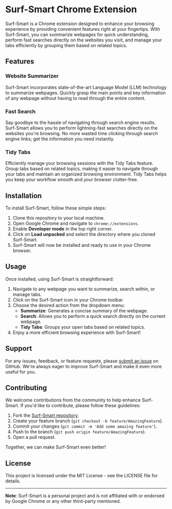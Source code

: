 
# Surf-Smart Chrome Extension

Surf-Smart is a Chrome extension designed to enhance your browsing experience by providing convenient features right at your fingertips. With Surf-Smart, you can summarize webpages for quick understanding, perform fast searches directly on the websites you visit, and manage your tabs efficiently by grouping them based on related topics.

## Features

### Website Summarizer

Surf-Smart incorporates state-of-the-art Language Model (LLM) technology to summarize webpages. Quickly grasp the main points and key information of any webpage without having to read through the entire content.

### Fast Search

Say goodbye to the hassle of navigating through search engine results. Surf-Smart allows you to perform lightning-fast searches directly on the websites you're browsing. No more wasted time clicking through search engine links; get the information you need instantly.

### Tidy Tabs

Efficiently manage your browsing sessions with the Tidy Tabs feature. Group tabs based on related topics, making it easier to navigate through your tabs and maintain an organized browsing environment. Tidy Tabs helps you keep your workflow smooth and your browser clutter-free.

## Installation

To install Surf-Smart, follow these simple steps:

1.  Clone this repository to your local machine.
2.  Open Google Chrome and navigate to `chrome://extensions`.
3.  Enable **Developer mode** in the top right corner.
4.  Click on **Load unpacked** and select the directory where you cloned Surf-Smart.
5.  Surf-Smart will now be installed and ready to use in your Chrome browser.

## Usage

Once installed, using Surf-Smart is straightforward:

1.  Navigate to any webpage you want to summarize, search within, or manage tabs.
2.  Click on the Surf-Smart icon in your Chrome toolbar.
3.  Choose the desired action from the dropdown menu:
    -   **Summarize**: Generates a concise summary of the webpage.
    -   **Search**: Allows you to perform a quick search directly on the current webpage.
    -   **Tidy Tabs**: Groups your open tabs based on related topics.
4.  Enjoy a more efficient browsing experience with Surf-Smart!

## Support

For any issues, feedback, or feature requests, please [submit an issue](https://github.com/yourusername/surf-smart/issues) on GitHub. We're always eager to improve Surf-Smart and make it even more useful for you.

## Contributing

We welcome contributions from the community to help enhance Surf-Smart. If you'd like to contribute, please follow these guidelines:

1.  Fork the [Surf-Smart repository](https://github.com/VRtheKing/Surf-Smart).
2.  Create your feature branch (`git checkout -b feature/AmazingFeature`).
3.  Commit your changes (`git commit -m 'Add some amazing feature'`).
4.  Push to the branch (`git push origin feature/AmazingFeature`).
5.  Open a pull request.

Together, we can make Surf-Smart even better!

## License

This project is licensed under the MIT License - see the LICENSE file for details.

----------

**Note**: Surf-Smart is a personal project and is not affiliated with or endorsed by Google Chrome or any other third-party mentioned.